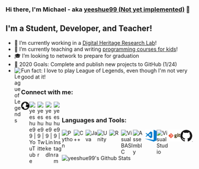 ### Hi there, I'm Michael - aka [yeeshue99 (Not yet implemented)][website] 👋

## I'm a Student, Developer, and Teacher!
- 🔭 I’m currently working in a [Digital Heritage Research Lab][hivelab]!
- 🌱 I’m currently teaching and writing [programming courses for kids][IDTech]!
- 🎓 I’m looking to network to prepare for graduation
- 🥅 2020 Goals: Complete and publish new projects to GitHub (1/24)
- <img align="left" alt="League of Legends" width="18px" src="https://dashboard.snapcraft.io/site_media/appmedia/2018/09/icon_schOjzl.png" /> Fun fact: I love to play League of Legends, even though I'm not very good at it!

### Connect with me:

[<img align="left" alt="yeeshue99.com" width="22px" src="https://raw.githubusercontent.com/iconic/open-iconic/master/svg/globe.svg" />][website]
[<img align="left" alt="yeeshue99 | YouTube" width="22px" src="https://cdn.jsdelivr.net/npm/simple-icons@v3/icons/youtube.svg" />][youtube]
[<img align="left" alt="yeeshue99 | Twitter" width="22px" src="https://cdn.jsdelivr.net/npm/simple-icons@v3/icons/twitter.svg" />][twitter]
[<img align="left" alt="yeeshue99 | LinkedIn" width="22px" src="https://cdn.jsdelivr.net/npm/simple-icons@v3/icons/linkedin.svg" />][linkedin]
[<img align="left" alt="yeeshue99 | Instagram" width="22px" src="https://cdn.jsdelivr.net/npm/simple-icons@v3/icons/instagram.svg" />][instagram]

<br />

### Languages and Tools:

<img align="left" alt="Python" width="32px" src="https://lh3.googleusercontent.com/proxy/UbqmHiQ8TZPLcIcIlmFBwaBQT0gUJJzMTFrCweJrXfG3L1SkAa9c7pIQfqxxeNye7IFqRge2U80nx62ylpFGAFtxqBM" />
<img align="left" alt="C++" width="32px" src="https://ourcodeworld.com/public-media/gallery/categorielogo-5a284afe1346e.png" />
<img align="left" alt="Java" width="32px" src="https://lh3.googleusercontent.com/proxy/res9wL6iVOoBVEnKtXt_d3TYhcy6846MqiJ2hyJzxz-k5DElBNVzdvK2zr8Sf6LwOLdDCgdbl8njBi0mxQJxgZap0NRJZn2odtEjngPV3E_c" />
<img align="left" alt="Unity" width="32px" src="https://cdn.iconscout.com/icon/free/png-256/unity-5-555544.png" />
<img align="left" alt="R" width="32px" src="https://static.macupdate.com/products/50318/l/rstudio-logo.png?v=1594908134" />
<img align="left" alt="Visual BASIC" width="32px" src="https://icon-library.com/images/visual-basic-net-icon/visual-basic-net-icon-7.jpg" />
<img align="left" alt="Assembly" width="32px" src="https://gitconnected.com/public/images/tutorials/svg/assembly-language.png" />
<img align="left" alt="Visual Studio Code" width="32px" src="https://raw.githubusercontent.com/github/explore/80688e429a7d4ef2fca1e82350fe8e3517d3494d/topics/visual-studio-code/visual-studio-code.png" />
<img align="left" alt="Visual Studio" width="32px" src="https://www.softexia.com/wp-content/uploads/2019/03/Visual_Studio_logo.png" />
<img align="left" alt="Git" width="32px" src="https://raw.githubusercontent.com/github/explore/80688e429a7d4ef2fca1e82350fe8e3517d3494d/topics/git/git.png" />
<img align="left" alt="GitHub" width="32px" src="https://raw.githubusercontent.com/github/explore/78df643247d429f6cc873026c0622819ad797942/topics/github/github.png" />

<br />

---

<img align="left" alt="yeeshue99's Github Stats" src="https://github-readme-stats.codestackr.vercel.app/api?username=yeeshue99&show_icons=true&hide_border=true" />

[hivelab]: https://sites.ucmerced.edu/nlercari/hive-lab
[IDTech]: https://www.idtech.com
[website]: https://github.com/yeeshue99
[twitter]: https://github.com/yeeshue99
[youtube]: https://github.com/yeeshue99
[instagram]: https://github.com/yeeshue99
[linkedin]: https://www.linkedin.com/in/michael-s-ngo/
